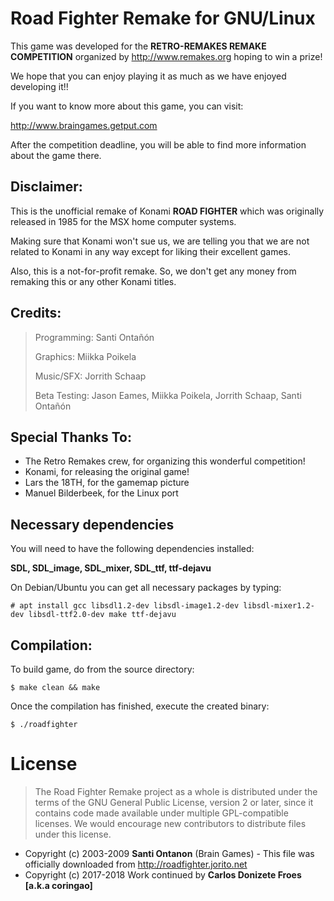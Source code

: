 Road Fighter Remake for GNU/Linux
=================================

This game was developed for the **RETRO-REMAKES REMAKE COMPETITION**
organized by http://www.remakes.org hoping to win a prize!

We hope that you can enjoy playing it as much as we have enjoyed developing it!!

If you want to know more about this game, you can visit:

http://www.braingames.getput.com

After the competition deadline, you will be able to find more information about
the game there.

Disclaimer:
-----------

This is the unofficial remake of Konami **ROAD FIGHTER** which was originally
released in 1985 for the MSX home computer systems.

Making sure that Konami won't sue us, we are telling you that we are not related
to Konami in any way except for liking their excellent games.

Also, this is a not-for-profit remake. So, we don't get any money from remaking
this or any other Konami titles.

Credits:
--------

> Programming: Santi Ontañón
>
> Graphics: Miikka Poikela
>
> Music/SFX: Jorrith Schaap
>
> Beta Testing: Jason Eames, Miikka Poikela, Jorrith Schaap, Santi Ontañón

Special Thanks To:
------------------

 * The Retro Remakes crew, for organizing this wonderful competition!
 * Konami, for releasing the original game!
 * Lars the 18TH, for the gamemap picture
 * Manuel Bilderbeek, for the Linux port

**Necessary dependencies**
--------------------------

You will need to have the following dependencies installed:

**SDL, SDL_image, SDL_mixer, SDL_ttf, ttf-dejavu**

On Debian/Ubuntu you can get all necessary packages by typing:

    # apt install gcc libsdl1.2-dev libsdl-image1.2-dev libsdl-mixer1.2-dev libsdl-ttf2.0-dev make ttf-dejavu

Compilation:
------------

To build game, do from the source directory:

    $ make clean && make

Once the compilation has finished, execute the created binary:

    $ ./roadfighter

License
=======

> The Road Fighter Remake project as a whole is distributed under the terms of
> the GNU General Public License, version 2 or later, since it contains code
> made available under multiple GPL-compatible licenses.
> We would encourage new contributors to distribute files under this license.

* Copyright (c) 2003-2009 **Santi Ontanon** (Brain Games) - This file was
officially downloaded from http://roadfighter.jorito.net
* Copyright (c) 2017-2018 Work continued by **Carlos Donizete Froes [a.k.a coringao]**
